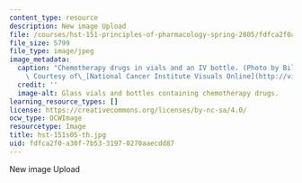 ```yaml
---
content_type: resource
description: New image Upload
file: /courses/hst-151-principles-of-pharmacology-spring-2005/fdfca2f0a30f7b5331970270aaecdd87_hst-151s05-th.jpg
file_size: 5799
file_type: image/jpeg
image_metadata:
  caption: "Chemotherapy drugs in vials and an IV bottle. (Photo by Bill Branson.\
    \ Courtesy of\_[National Cancer Institute Visuals Online](http://visualsonline.cancer.gov/).)"
  credit: ''
  image-alt: Glass vials and bottles containing chemotherapy drugs.
learning_resource_types: []
license: https://creativecommons.org/licenses/by-nc-sa/4.0/
ocw_type: OCWImage
resourcetype: Image
title: hst-151s05-th.jpg
uid: fdfca2f0-a30f-7b53-3197-0270aaecdd87
---
```

New image Upload